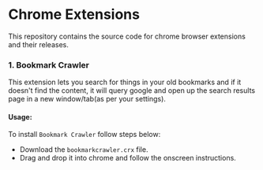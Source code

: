 # Chrome Extensions
This repository contains the source code for chrome browser extensions and their releases.

### 1. Bookmark Crawler
This extension lets you search for things in your old bookmarks and if it doesn't find the content, it will query google and open up the search results page in a new window/tab(as per your settings).

#### Usage:
To install `Bookmark Crawler` follow steps below:

* Download the `bookmarkcrawler.crx` file.
* Drag and drop it into chrome and follow the onscreen instructions.